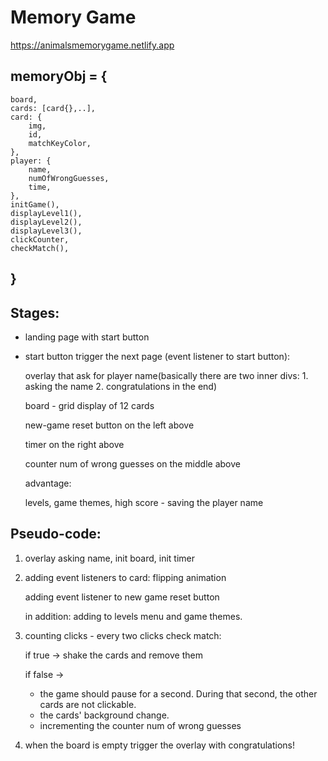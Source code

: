 # Memory Game
https://animalsmemorygame.netlify.app
## memoryObj = {
    board,
    cards: [card{},..],
    card: {
        img,
        id,
        matchKeyColor,
    },
    player: {
        name,
        numOfWrongGuesses,
        time,
    },
    initGame(),
    displayLevel1(),
    displayLevel2(),
    displayLevel3(),
    clickCounter,
    checkMatch(),

## }

## Stages:

* landing page with start button
* start button trigger the next page (event listener to start button):

    overlay that ask for player name(basically there are two inner divs: 1. asking the name 2. congratulations in the end)

    board - grid display of 12 cards

    new-game reset button on the left above

    timer on the right above

    counter num of wrong guesses on the middle above

    advantage:

    levels, game themes, high score - saving the player name

## Pseudo-code:

1. overlay asking name, init board, init timer
2. adding event listeners to card: flipping animation

    adding event listener to new game reset button

    in addition: adding to levels menu and game themes.

3. counting clicks - every two clicks check match:

    if true -> shake the cards and remove them
    
    if false ->  
    * the game should pause for a second. During that second, the other cards are not clickable.
    * the cards' background change. 
    * incrementing the counter num of wrong guesses

4. when the board is empty trigger the overlay with congratulations!

